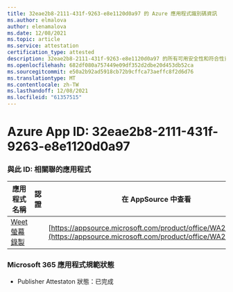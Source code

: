 ```yaml
---
title: 32eae2b8-2111-431f-9263-e8e1120d0a97 的 Azure 應用程式識別碼資訊
ms.author: elmalova
author: elenamalova
ms.date: 12/08/2021
ms.topic: article
ms.service: attestation
certification_type: attested
description: 32eae2b8-2111-431f-9263-e8e1120d0a97 的所有可用安全性和符合性資訊資訊。
ms.openlocfilehash: 682df080a757449e09df352d2dbe20d453db52ca
ms.sourcegitcommit: e50a2b92ad5918cb72b9cffca73aeffc8f2d6d76
ms.translationtype: MT
ms.contentlocale: zh-TW
ms.lasthandoff: 12/08/2021
ms.locfileid: "61357515"
---
```

# <a name="azure-app-id-32eae2b8-2111-431f-9263-e8e1120d0a97"></a>Azure App ID: 32eae2b8-2111-431f-9263-e8e1120d0a97


### <a name="apps-associated-with-this-id"></a>與此 ID: 相關聯的應用程式
| **應用程式名稱** | **認證** | **在 AppSource 中查看** |
|--------------|---------------|-----------------------|
| [Weet 螢幕錄製](https://docs.microsoft.com/microsoft-365-app-certification/forward/WA200003284) |  | [https://appsource.microsoft.com/product/office/WA200003284](https://appsource.microsoft.com/product/office/WA200003284) |

### <a name="microsoft-365-app-compliance-status"></a>Microsoft 365 應用程式規範狀態
- Publisher Attestaton 狀態：已完成
